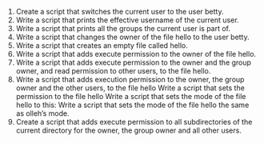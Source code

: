 1. Create a script that switches the current user to the user betty.
2. Write a script that prints the effective username of the current user.
3. Write a script that prints all the groups the current user is part of.
4. Write a script that changes the owner of the file hello to the user betty.
5. Write a script that creates an empty file called hello.
6. Write a script that adds execute permission to the owner of the file hello.
7. Write a script that adds execute permission to the owner and the group owner, and read permission to other users, to the file hello.
8. Write a script that adds execution permission to the owner, the group owner and the other users, to the file hello
Write a script that sets the permission to the file hello
Write a script that sets the mode of the file hello to this:
Write a script that sets the mode of the file hello the same as olleh’s mode.
12. Create a script that adds execute permission to all subdirectories of the current directory for the owner, the group owner and all other users.
